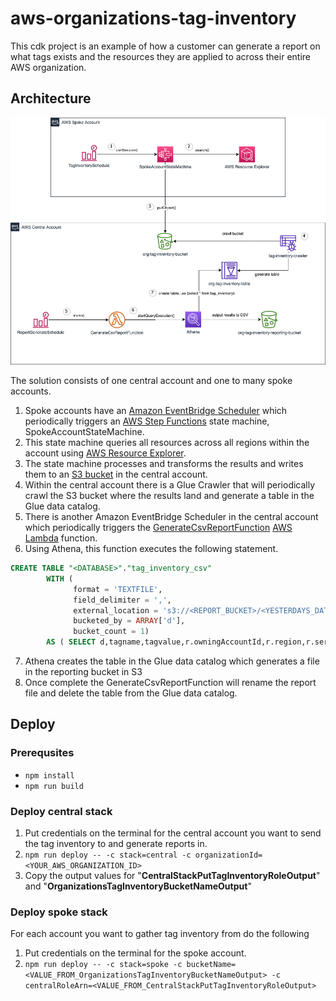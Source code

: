 # aws-organizations-tag-inventory

This cdk project is an example of how a customer can generate a report on what tags exists and the resources they are applied to across their entire AWS organization.


## Architecture

![](./images/architecture.drawio.png)

The solution consists of one central account and one to many spoke accounts. 

1. Spoke accounts have an [Amazon EventBridge Scheduler](https://docs.aws.amazon.com/eventbridge/latest/userguide/scheduler.html) 
which periodically triggers an [AWS Step Functions](https://docs.aws.amazon.com/step-functions/latest/dg/welcome.html) state machine, SpokeAccountStateMachine. 
2. This state machine queries all resources across all regions within the account using [AWS Resource Explorer](https://aws.amazon.com/resourceexplorer/). 
3. The state machine processes and transforms the results and writes them to an [S3 bucket](https://docs.aws.amazon.com/AmazonS3/latest/userguide//Welcome.html) in the central account.
4. Within the central account there is a Glue Crawler that will periodically crawl the S3 bucket where the results land and generate a table in the Glue data catalog.
5. There is another Amazon EventBridge Scheduler in the central account which periodically triggers the [GenerateCsvReportFunction](./src/functions/GenerateReportCSV.ts) [AWS Lambda](https://docs.aws.amazon.com/lambda/latest/dg/welcome.html) function. 
6. Using Athena, this function executes the following statement.

```sql 
CREATE TABLE "<DATABASE>"."tag_inventory_csv"
		WITH (
		      format = 'TEXTFILE',
		      field_delimiter = ',',
		      external_location = 's3://<REPORT_BUCKET>/<YESTERDAYS_DATE>',
		      bucketed_by = ARRAY['d'],
		      bucket_count = 1)
		AS ( SELECT d,tagname,tagvalue,r.owningAccountId,r.region,r.service,r.resourceType,r.arn FROM "<DATABASE>"."<TAG_INVENTORY_TABLE>", unnest("resources") as t ("r") where d='<YESTERDAYS_DATE>');
```  
7. Athena creates the table in the Glue data catalog which generates a file in the reporting bucket in S3
8. Once complete the GenerateCsvReportFunction will rename the report file and delete the table from the Glue data catalog.

## Deploy

### Prerequsites

* `npm install`
* `npm run build`

### Deploy central stack
1. Put credentials on the terminal for the central account you want to send the tag inventory to and generate reports in.
2. `npm run deploy -- -c stack=central -c organizationId=<YOUR_AWS_ORGANIZATION_ID>`
3. Copy the output values for  "**CentralStackPutTagInventoryRoleOutput**" and "**OrganizationsTagInventoryBucketNameOutput**"


### Deploy spoke stack
For each account you want to gather tag inventory from do the following

1. Put credentials on the terminal for the spoke account.
2. `npm run deploy -- -c stack=spoke -c bucketName=<VALUE_FROM_OrganizationsTagInventoryBucketNameOutput> -c centralRoleArn=<VALUE_FROM_CentralStackPutTagInventoryRoleOutput>`
